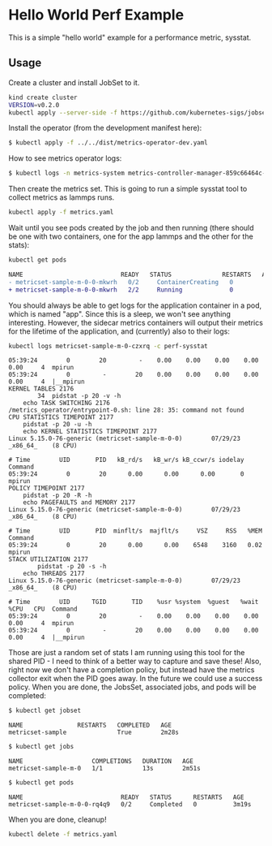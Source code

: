 # Hello World Perf Example

This is a simple "hello world" example for a performance metric, sysstat.

## Usage

Create a cluster and install JobSet to it.

```bash
kind create cluster
VERSION=v0.2.0
kubectl apply --server-side -f https://github.com/kubernetes-sigs/jobset/releases/download/$VERSION/manifests.yaml
```

Install the operator (from the development manifest here):

```bash
$ kubectl apply -f ../../dist/metrics-operator-dev.yaml
```

How to see metrics operator logs:

```bash
$ kubectl logs -n metrics-system metrics-controller-manager-859c66464c-7rpbw
```

Then create the metrics set. This is going to run a simple sysstat tool to collect metrics
as lammps runs.

```bash
kubectl apply -f metrics.yaml
```

Wait until you see pods created by the job and then running (there should be one with two containers, one for the app lammps and the other for the stats):

```bash
kubectl get pods
```
```diff
NAME                           READY   STATUS              RESTARTS   AGE
- metricset-sample-m-0-0-mkwrh   0/2     ContainerCreating   0          2m20s
+ metricset-sample-m-0-0-mkwrh   2/2     Running             0          3m10s
```

You should always be able to get logs for the application container in a pod, which is named "app". Since this is a sleep, we won't see anything interesting. However, the sidecar metrics containers will output their metrics for the lifetime of the application, and (currently) also to their logs:

```bash
kubectl logs metricset-sample-m-0-czxrq -c perf-sysstat
```
```console
05:39:24        0        20         -    0.00    0.00    0.00    0.00    0.00     4  mpirun
05:39:24        0         -        20    0.00    0.00    0.00    0.00    0.00     4  |__mpirun
KERNEL TABLES 2176
        34  pidstat -p 20 -v -h
    echo TASK SWITCHING 2176
/metrics_operator/entrypoint-0.sh: line 28: 35: command not found
CPU STATISTICS TIMEPOINT 2177
    pidstat -p 20 -u -h
    echo KERNEL STATISTICS TIMEPOINT 2177
Linux 5.15.0-76-generic (metricset-sample-m-0-0)        07/29/23        _x86_64_    (8 CPU)

# Time        UID       PID   kB_rd/s   kB_wr/s kB_ccwr/s iodelay  Command
05:39:24        0        20      0.00      0.00      0.00       0  mpirun
POLICY TIMEPOINT 2177
    pidstat -p 20 -R -h
    echo PAGEFAULTS and MEMORY 2177
Linux 5.15.0-76-generic (metricset-sample-m-0-0)        07/29/23        _x86_64_    (8 CPU)

# Time        UID       PID  minflt/s  majflt/s     VSZ     RSS   %MEM  Command
05:39:24        0        20      0.00      0.00    6548    3160   0.02  mpirun
STACK UTILIZATION 2177
        pidstat -p 20 -s -h
    echo THREADS 2177
Linux 5.15.0-76-generic (metricset-sample-m-0-0)        07/29/23        _x86_64_    (8 CPU)

# Time        UID      TGID       TID    %usr %system  %guest   %wait    %CPU   CPU  Command
05:39:24        0        20         -    0.00    0.00    0.00    0.00    0.00     4  mpirun
05:39:24        0         -        20    0.00    0.00    0.00    0.00    0.00     4  |__mpirun
```

Those are just a random set of stats I am running using this tool for the shared PID - I need to think
of a better way to capture and save these! Also, right now we don't have a completion policy, but instead have
the metrics collector exit when the PID goes away. In the future we could use a success policy. When you are done, the JobsSet, associated jobs, and pods will be completed:

```bash
$ kubectl get jobset
```
```console
NAME               RESTARTS   COMPLETED   AGE
metricset-sample              True        2m28s
```
```bash
$ kubectl get jobs
```
```console
NAME                   COMPLETIONS   DURATION   AGE
metricset-sample-m-0   1/1           13s        2m51s
```
```bash
$ kubectl get pods
```
```console
NAME                           READY   STATUS      RESTARTS   AGE
metricset-sample-m-0-0-rq4q9   0/2     Completed   0          3m19s
```

When you are done, cleanup!

```bash
kubectl delete -f metrics.yaml
```
